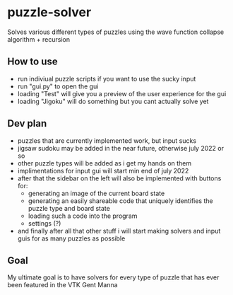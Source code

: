 # puzzle-solver
Solves various different types of puzzles using the wave function collapse algorithm + recursion

## How to use
* run indiviual puzzle scripts if you want to use the sucky input
* run "gui.py" to open the gui
* loading "Test" will give you a preview of the user experience for the gui
* loading "Jigoku" will do something but you cant actually solve yet

## Dev plan
 * puzzles that are currently implemented work, but input sucks
 * jigsaw sudoku may be added in the near future, otherwise july 2022 or so
 * other puzzle types will be added as i get my hands on them
 * implimentations for input gui will start min end of july 2022
 * after that the sidebar on the left will also be implemented with buttons for:
   - generating an image of the current board state
   - generating an easily shareable code that uniquely identifies the puzzle type and board state
   - loading such a code into the program
   - settings (?)
 * and finally after all that other stuff i will start making solvers and input guis for as many puzzles as possible

## Goal
My ultimate goal is to have solvers for every type of puzzle that has ever been featured in the VTK Gent Manna
